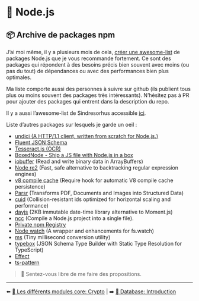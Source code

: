 # 🐢 Node.js

## 📦 Archive de packages npm

J’ai moi même, il y a plusieurs mois de cela, [créer une awesome-list](https://github.com/fraxken/awesome-crafted-nodejs) de packages Node.js que je vous recommande fortement. Ce sont des packages qui répondent à des besoins précis bien souvent avec moins (ou pas du tout) de dépendances ou avec des performances bien plus optimales.

Ma liste comporte aussi des personnes à suivre sur github (ils publient tous plus ou moins souvent des packages très intéressants). N’hésitez pas à PR pour ajouter des packages qui entrent dans la description du repo.

Il y a aussi l’awesome-list de Sindresorhus accessible [ici](https://github.com/feross/awesome-mad-science).

Liste d’autres packages sur lesquels je garde un oeil :

- [undici (A HTTP/1.1 client, written from scratch for Node.js.)](https://undici.nodejs.org/#/)
- [Fluent JSON Schema](https://github.com/fastify/fluent-json-schema)
- [Tesseract.js (OCR)](https://github.com/naptha/tesseract.js)
- [BoxedNode - Ship a JS file with Node.js in a box](https://github.com/mongodb-js/boxednode)
- [iobuffer](https://github.com/image-js/iobuffer) (Read and write binary data in ArrayBuffers)
- [Node re2](https://github.com/uhop/node-re2) (Fast, safe alternative to backtracking regular expression engines)
- [v8 compile cache](https://github.com/zertosh/v8-compile-cache) (Require hook for automatic V8 compile cache persistence)
- [Parsr](https://github.com/axa-group/Parsr) (Transforms PDF, Documents and Images into Structured Data)
- [cuid](https://github.com/ericelliott/cuid) (Collision-resistant ids optimized for horizontal scaling and performance)
- [dayjs](https://github.com/iamkun/dayjs) (2KB immutable date-time library alternative to Moment.js)
- [ncc](https://github.com/vercel/ncc) (Compile a Node.js project into a single file).
- [Private npm Registry](https://github.com/verdaccio/verdaccio)
- [Node watch](https://github.com/yuanchuan/node-watch#readme) (A wrapper and enhancements for fs.watch)
- [ms](https://github.com/vercel/ms#readme) (Tiny millisecond conversion utility)
- [typebox](https://github.com/sinclairzx81/typebox) (JSON Schema Type Builder with Static Type Resolution for TypeScript)
- [Effect](https://github.com/antoine-coulon/effect-introduction)
- [ts-pattern](https://github.com/gvergnaud/ts-pattern)

> 📌 Sentez-vous libre de me faire des propositions.

---

⬅️ [🌟 Les différents modules core: Crypto](./core-modules/crypto.md) |
➡️ [💾 Database: Introduction](../6-database/1-introduction.md)
